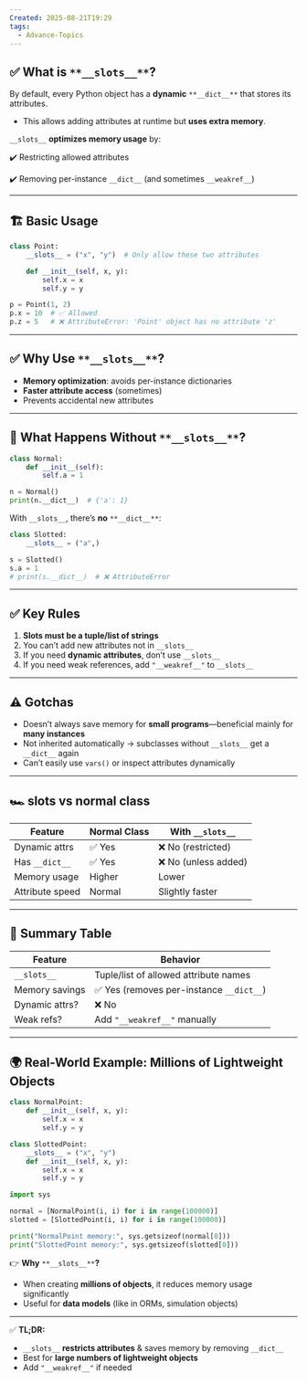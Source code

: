 ```yaml
---
Created: 2025-08-21T19:29
tags:
  - Advance-Topics
---
```

## ✅ **What is** `**__slots__**`**?**

By default, every Python object has a **dynamic** `**__dict__**` that stores its attributes.

- This allows adding attributes at runtime but **uses extra memory**.

`__slots__` **optimizes memory usage** by:

✔️ Restricting allowed attributes

✔️ Removing per-instance `__dict__` (and sometimes `__weakref__`)

---

## 🏗 **Basic Usage**

```Python
class Point:
    __slots__ = ("x", "y")  # Only allow these two attributes

    def __init__(self, x, y):
        self.x = x
        self.y = y

p = Point(1, 2)
p.x = 10  # ✅ Allowed
p.z = 5   # ❌ AttributeError: 'Point' object has no attribute 'z'
```

---

## ✅ **Why Use** `**__slots__**`**?**

- **Memory optimization**: avoids per-instance dictionaries
- **Faster attribute access** (sometimes)
- Prevents accidental new attributes

---

## 🔹 **What Happens Without** `**__slots__**`**?**

```Python
class Normal:
    def __init__(self):
        self.a = 1

n = Normal()
print(n.__dict__)  # {'a': 1}
```

With `__slots__`, there’s **no** `**__dict__**`:

```Python
class Slotted:
    __slots__ = ("a",)

s = Slotted()
s.a = 1
# print(s.__dict__)  # ❌ AttributeError
```

---

## ✅ **Key Rules**

1. **Slots must be a tuple/list of strings**
2. You can’t add new attributes not in `__slots__`
3. If you need **dynamic attributes**, don’t use `__slots__`
4. If you need weak references, add `"__weakref__"` to `__slots__`

---

## ⚠️ **Gotchas**

- Doesn’t always save memory for **small programs**—beneficial mainly for **many instances**
- Not inherited automatically → subclasses without `__slots__` get a `__dict__` again
- Can’t easily use `vars()` or inspect attributes dynamically

---

## 🏎 **slots vs normal class**

|Feature|Normal Class|With `__slots__`|
|---|---|---|
|Dynamic attrs|✅ Yes|❌ No (restricted)|
|Has `__dict__`|✅ Yes|❌ No (unless added)|
|Memory usage|Higher|Lower|
|Attribute speed|Normal|Slightly faster|

---

## 📌 **Summary Table**

|Feature|Behavior|
|---|---|
|`__slots__`|Tuple/list of allowed attribute names|
|Memory savings|✅ Yes (removes per-instance `__dict__`)|
|Dynamic attrs?|❌ No|
|Weak refs?|Add `"__weakref__"` manually|

---

## 🌍 **Real-World Example: Millions of Lightweight Objects**

```Python
class NormalPoint:
    def __init__(self, x, y):
        self.x = x
        self.y = y

class SlottedPoint:
    __slots__ = ("x", "y")
    def __init__(self, x, y):
        self.x = x
        self.y = y

import sys

normal = [NormalPoint(i, i) for i in range(100000)]
slotted = [SlottedPoint(i, i) for i in range(100000)]

print("NormalPoint memory:", sys.getsizeof(normal[0]))
print("SlottedPoint memory:", sys.getsizeof(slotted[0]))
```

👉 **Why** `**__slots__**`**?**

- When creating **millions of objects**, it reduces memory usage significantly
- Useful for **data models** (like in ORMs, simulation objects)

---

✅ **TL;DR:**

- `__slots__` **restricts attributes** & saves memory by removing `__dict__`
- Best for **large numbers of lightweight objects**
- Add `"__weakref__"` if needed